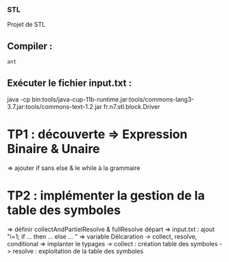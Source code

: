 ### STL
Projet de STL

## Compiler : 
    ant
## Exécuter le fichier input.txt : 
java -cp bin:tools/java-cup-11b-runtime.jar:tools/commons-lang3-3.7.jar:tools/commons-text-1.2.jar fr.n7.stl.block.Driver

# TP1 : découverte => Expression Binaire & Unaire
=> ajouter if sans else & le while à la grammaire

# TP2 : implémenter la gestion de la table des symboles
=> définir collectAndPartielResolve & fullResolve
départ => input.txt : ajout "i=1; if ... then ... else ... "
=> variable Délcaration -> collect, resolve, conditional
=> implanter le typages
-> collect : création table des symboles
-> resolve : exploitation de la table des symboles

